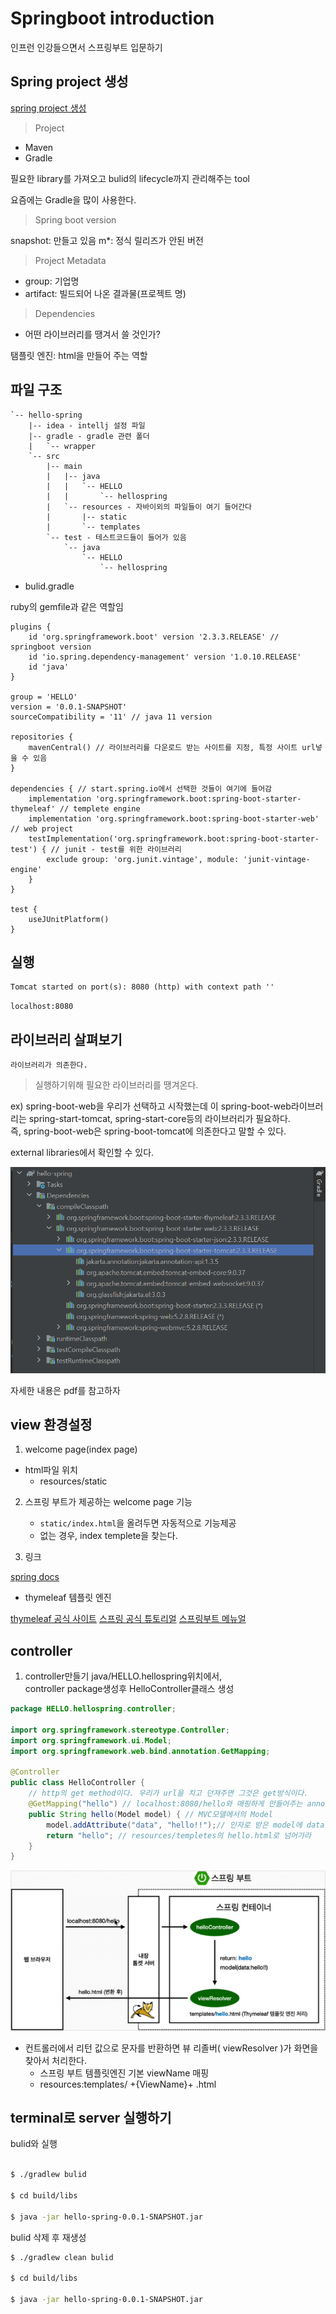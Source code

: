 # Springboot introduction

인프런 인강들으면서 스프링부트 입문하기

## Spring project 생성

[spring project 생성](start.spring.io)

> Project

+ Maven
+ Gradle

필요한 library를 가져오고 bulid의 lifecycle까지 관리해주는 tool

요즘에는 Gradle을 많이 사용한다.

> Spring boot version

snapshot: 만들고 있음
m*: 정식 릴리즈가 안된 버전

> Project Metadata

+ group: 기업명
+ artifact: 빌드되어 나온 결과물(프로젝트 명)

> Dependencies

+ 어떤 라이브러리를 땡겨서 쓸 것인가?

탬플릿 엔진: html을 만들어 주는 역할

## 파일 구조

```
`-- hello-spring
    |-- idea - intellj 설정 파일
    |-- gradle - gradle 관련 폴더
    |   `-- wrapper
    `-- src
        |-- main
        |   |-- java
        |   |   `-- HELLO
        |   |       `-- hellospring
        |   `-- resources - 자바이외의 파일들이 여기 들어간다
        |       |-- static
        |       `-- templates
        `-- test - 테스트코드들이 들어가 있음
            `-- java
                `-- HELLO
                    `-- hellospring
```

+ bulid.gradle

ruby의 gemfile과 같은 역할임

```
plugins {
	id 'org.springframework.boot' version '2.3.3.RELEASE' // springboot version
	id 'io.spring.dependency-management' version '1.0.10.RELEASE'
	id 'java'
}

group = 'HELLO'
version = '0.0.1-SNAPSHOT'
sourceCompatibility = '11' // java 11 version

repositories {
	mavenCentral() // 라이브러리를 다운로드 받는 사이트를 지정, 특정 사이트 url넣을 수 있음
}

dependencies { // start.spring.io에서 선택한 것들이 여기에 들어감
	implementation 'org.springframework.boot:spring-boot-starter-thymeleaf' // templete engine
	implementation 'org.springframework.boot:spring-boot-starter-web' // web project
	testImplementation('org.springframework.boot:spring-boot-starter-test') { // junit - test를 위한 라이브러리
		exclude group: 'org.junit.vintage', module: 'junit-vintage-engine'
	}
}

test {
	useJUnitPlatform()
}
```

## 실행

```
Tomcat started on port(s): 8080 (http) with context path ''
```

`localhost:8080`

## 라이브러리 살펴보기

`라이브러리가 의존한다.`

> 실행하기위해 필요한 라이브러리를 땡겨온다.

ex) spring-boot-web을 우리가 선택하고 시작했는데 이 spring-boot-web라이브러리는 spring-start-tomcat, spring-start-core등의 라이브러리가 필요하다.   
    즉, spring-boot-web은 spring-boot-tomcat에 의존한다고 말할 수 있다.

external libraries에서 확인할 수 있다.

<div align ="center">

![](../img/dependencies.PNG)

</div>

자세한 내용은 pdf를 참고하자

## view 환경설정

1. welcome page(index page)

+ html파일 위치
    - resources/static

2. 스프링 부트가 제공하는 welcome page 기능
   + `static/index.html`을 올려두면 자동적으로 기능제공
   + 없는 경우, index templete을 찾는다.

3. 링크

[spring docs](https://docs.spring.io/spring-boot/docs/2.3.1.RELEASE/reference/html/spring-bootfeatures.html#boot-features-spring-mvc-welcome-page)

+ thymeleaf 템플릿 엔진

[thymeleaf 공식 사이트](https://www.thymeleaf.org/)
[스프링 공식 튜토리얼](https://spring.io/guides/gs/serving-web-content/)
[스프링부트 메뉴얼](https://docs.spring.io/spring-boot/docs/2.3.1.RELEASE/reference/html/spring-boot-features.html#boot-features-spring-mvc-template-engines)

## controller

1. controller만들기
java/HELLO.hellospring위치에서,   
controller package생성후 HelloController클래스 생성   

```java
package HELLO.hellospring.controller;

import org.springframework.stereotype.Controller;
import org.springframework.ui.Model;
import org.springframework.web.bind.annotation.GetMapping;

@Controller
public class HelloController {
    // http의 get method이다. 우리가 url을 치고 던져주면 그것은 get방식이다.
    @GetMapping("hello") // localhost:8080/hello와 매핑하게 만들어주는 annotation
    public String hello(Model model) { // MVC모델에서의 Model
        model.addAttribute("data", "hello!!");// 인자로 받은 model에 data라는 key에 | hello!!라는 값을 넣는다. 
        return "hello"; // resources/templetes의 hello.html로 넘어가라
    }
}
```

![구조](../img/architecture.PNG)

+ 컨트롤러에서 리턴 값으로 문자를 반환하면 뷰 리졸버( viewResolver )가 화면을 찾아서 처리한다.
    + 스프링 부트 템플릿엔진 기본 viewName 매핑
    + resources:templates/ +{ViewName}+ .html

## terminal로 server 실행하기

bulid와 실행

```bash

$ ./gradlew bulid

$ cd build/libs

$ java -jar hello-spring-0.0.1-SNAPSHOT.jar

```

bulid 삭제 후 재생성

```bash
$ ./gradlew clean bulid

$ cd build/libs

$ java -jar hello-spring-0.0.1-SNAPSHOT.jar
```